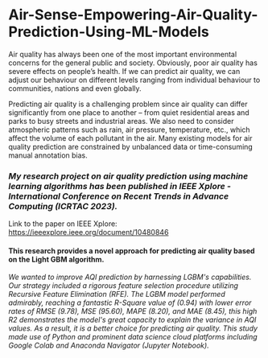 # Air-Sense-Empowering-Air-Quality-Prediction-Using-ML-Models

Air quality has always been one of the most important environmental concerns for the general public and society. Obviously, poor air quality has severe effects on people’s health. If we can predict air quality, we can adjust our behaviour on different levels ranging from individual behaviour to communities, nations and even globally. 

Predicting air quality is a challenging problem since air quality can differ significantly from one place to another – from quiet residential areas and parks to busy streets and industrial areas. We also need to consider atmospheric patterns such as rain, air pressure, temperature, etc., which affect the volume of each pollutant in the air. Many existing models for air quality prediction are constrained by unbalanced data or time-consuming manual annotation bias.  

### *My research project on air quality prediction using machine learning algorithms has been published in IEEE Xplore - International Conference on Recent Trends in Advance Computing (ICRTAC 2023).*

Link to the paper on IEEE Xplore: https://ieeexplore.ieee.org/document/10480846

#### **This research provides a novel approach for predicting air quality based on the Light GBM algorithm.**

*We wanted to improve AQI prediction by harnessing LGBM's capabilities. Our strategy included a rigorous feature selection procedure utilizing Recursive Feature Elimination (RFE). The LGBM model performed admirably, reaching a fantastic R-Square value of (0.94) with lower error rates of RMSE (9.78), MSE (95.60), MAPE (8.20), and MAE (8.45), this high R2 demonstrates the model's great capacity to explain the variance in AQI values. As a result, it is a better choice for predicting air quality. This study made use of Python and prominent data science cloud platforms including Google Colab and Anaconda Navigator (Jupyter Notebook).*
